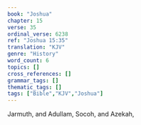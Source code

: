 ```yaml
---
book: "Joshua"
chapter: 15
verse: 35
ordinal_verse: 6238
ref: "Joshua 15:35"
translation: "KJV"
genre: "History"
word_count: 6
topics: []
cross_references: []
grammar_tags: []
thematic_tags: []
tags: ["Bible","KJV","Joshua"]
---
```

Jarmuth, and Adullam, Socoh, and Azekah,
